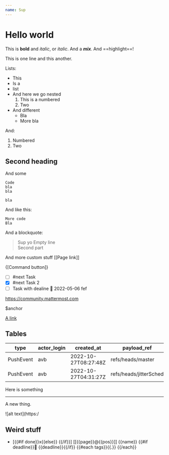 ```yaml
---
name: Sup
---
```


# Hello world

This is **bold** and _italic_, or _italic_. And a **_mix_**. And ==highlight==!

This is one line and this another.

Lists:

- This
- Is a
- list
- And here we go nested
  1. This is a numbered
  2. Two
- And different
  - Bla
  - More bla

And:

1. Numbered
2. Two

## Second heading

And some

```
Code
bla
bla

bla
```

And like this:

    More code
    Bla

And a blockquote:

> Sup yo Empty line\
> Second part

<!-- this is a comment -->

And more custom stuff [[Page link]]

{[Command button]}

- [ ] #next Task
- [x] #next Task 2
- [ ] Task with dealine 📅 2022-05-06 fef

https://community.mattermost.com

$anchor

[A link](https://silverbullet.md)

## Tables

| type      | actor_login | created_at           | payload_ref            |
| --------- | ----------- | -------------------- | ---------------------- |
| PushEvent | avb         | 2022-10-27T08:27:48Z | refs/heads/master      |
| PushEvent | avb         | 2022-10-27T04:31:27Z | refs/heads/jitterSched |

Here is something

---

A new thing.

![alt text](https:/

## Weird stuff

- [{{#if done}}x{{else}} {{/if}}] [[{{page}}@{{pos}}]] {{name}} {{#if
  deadline}}📅 {{deadline}}{{/if}} {{#each tags}}{{.}} {{/each}}
